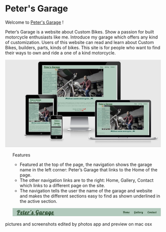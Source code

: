 # Peter's Garage
Welcome to [Peter's Garage](https://peterszabo79.github.io/project-no1/) !

Peter’s Garage is a website about Custom Bikes. Show a passion for built motorcycle enthusiasts like me.
Introduce my garage which offers any kind of customization.
Users of this website can read and learn about Custom Bikes, builders, parts, kinds of bikes.
This site is for people who want to find their ways to own and ride a one of a kind motorcycle.

<img src="assets/images/petersgaragescrshot.jpeg" alt="scrshot">

<ul>Features

<ul>
<li>Featured at the top of the page, the navigation shows the garage name in the left corner: Peter’s Garage that links to the Home of the page.</li>
<li>The other navigation links are to the right: Home, Gallery, Contact which links to a different page on the site.</li>
<li>The navigation tells the user the name of the garage and website and makes the different sections easy to find as shown underlined in the active section.</li>
</ul>

<img src="assets/images/navbar.jpeg" alt="navbar"></ul>


 

pictures and screenshots edited by photos app and preview on mac osx







